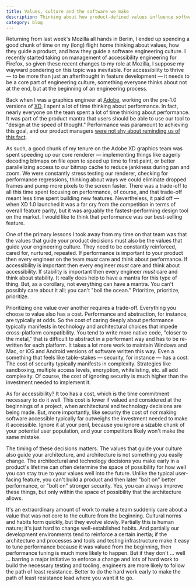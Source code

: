 ```yaml
---
title: Values, culture and the software we make
description: Thinking about how product-defined values influence software engineering culture and architecture. 
category: blog
---
```


Returning from last week's Mozilla all hands in Berlin, I ended up spending a good chunk of time on my (long) flight home thinking about values, how they guide a product, and how they guide a software engineering culture. I recently started taking on management of accessibility engineering for Firefox, so given these recent changes to my role at Mozilla, I suppose my wayward pondering on this topic was inevitable. For accessibility to thrive — to be more than just an afterthought in feature development — it needs to be a core part of engineering culture, something everyone thinks about not at the end, but at the beginning of an engineering process.

Back when I was a graphics engineer at [Adobe](https://www.adobe.com), working on the pre-1.0 versions of [XD](https://www.adobe.com/products/xd.html), I spent a lot of time thinking about performance. In fact, nearly everyone on the team spent a lot of time thinking about performance. It was part of the product mantra that users should be able to use our tool to "design at the speed of thought." Performance was paramount to achieving this goal, and our product managers [were not shy about reminding us of this fact](https://theblog.adobe.com/february-update-adobe-xd/).

As such, a good chunk of my tenure on the Adobe XD graphics team was spent speeding up our core renderer — implementing things like eagerly decoding bitmaps on file open to speed up time to first paint, or better parallelizing access to our bitmap cache to reduce jankiness during pan and zoom. We were constantly stress testing our renderer, checking for performance regressions, thinking about ways we could eliminate dropped frames and pump more pixels to the screen faster. There was a trade-off to all this time spent focusing on performance, of course, and that trade-off meant less time spent building new features. Nevertheless, it paid off — when XD 1.0 launched it was a far cry from the competition in terms of overall feature parity, but it was arguably the fastest-performing design tool on the market. I would like to think that performance was our best-selling feature.

One of the primary lessons I took away from my time on that team was that the values that guide your product decisions must also be the values that guide your engineering culture. They need to be constantly reinforced, cared for, nurtured, repeated. If performance is important to your product then every engineer on the team _must_ care and think about performance. If accessibility is important then every engineer _must_ care and think about accessibility. If stability is important then every engineer _must_ care and think about stability. It really does help to have a mantra for this type of thing. But, as a corollary, not everything can have a mantra. You can't possibly care about it all; you can't "boil the ocean." Prioritize, prioritize, prioritize. 

Prioritizing one value over another requires a trade-off. Everything you choose to value also has a cost. Performance and abstraction, for instance, are typically at odds. So the cost of caring deeply about performance typically manifests in technology and architectural choices that impede cross-platform compatibility. You tend to write more native code, "closer to the metal," that is difficult to abstract in a performant way and has to be re-written for each platform. It takes a lot more work to maintain Windows and Mac, or iOS and Android versions of software written this way. Even a something that feels like table-stakes — security, for instance — has a cost. The cost of security typically manifests in complexity. Strategies like sandboxing, multiple access levels, encryption, whitelisting, etc. all add complexity. Of course, the cost of ignoring security is much higher than the investment needed to implement it.

As for accessibility? It too has a cost, which is the time commitment necessary to do it well. This cost is lower if valued and considered at the beginnings of a project, when architectural and technology decisions are being made. But, more importantly, like security the cost of _not_ making software accessible typically far outweighs the investment needed to make it accessible. Ignore it at your peril, because you ignore a sizable chunk of your potential user population, and your competitors likely won't make the same mistake.

The timing of these decisions matters. The values that guide your culture also guide your architecture, and architecture is not something you easily change. The architectural and technology decisions you make early in a product's lifetime can often determine the space of possibility for how well you can stay true to your values well into the future. Unlike the typical user-facing feature, you can't build a product and then later "bolt on" better performance, or "bolt on" stronger security. Yes, you can always improve these things, but only within the space of possibility that the architecture allows.

It's an extraordinary amount of work to make a team suddenly care about a value that was not core to the culture from the beginning. Cultural norms and habits form quickly, but they evolve slowly. Partially this is human nature; it's just hard to change well-established habits. And partially our development environments tend to reinforce a certain inertia; if the architecture and processes and tools and testing infrastructure make it easy to tune performance because it was valued from the beginning, then performance tuning is much more likely to happen. But if they don't ... well ... barring a major initiative to enforce a change and lots of hard work to build the necessary testing and tooling, engineers are more likely to follow the path of least resistance. Better to do the hard work early to make the path of least resistance lead where you want it to go.
